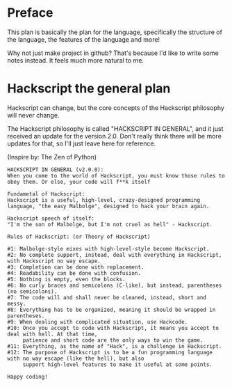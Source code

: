 # Preface

This plan is basically the plan for the language, specifically the structure of the language, the features
of the language and more!

Why not just make project in github? That's because I'd like to write some notes instead. It feels much more
natural to me.

# Hackscript the general plan

Hackscript can change, but the core concepts of the Hackscript philosophy will never change.

The Hackscript philosophy is called "HACKSCRIPT IN GENERAL", and it just received an update for the version 2.0. Don't really think there will be more updates for that, so I'll just leave here for reference.

(Inspire by: The Zen of Python)

```
HACKSCRIPT IN GENERAL (v2.0.0):
When you come to the world of Hackscript, you must know those rules to obey them. Or else, your code will f**k itself

Fundametal of Hackscript:
Hackscript is a useful, high-level, crazy-designed programming language, "the easy Malbolge", designed to hack your brain again.

Hackscript speech of itself:
"I'm the son of Malbolge, but I'm not cruel as hell" - Hackscript.

Rules of Hackscript: (or Theory of Hackscript)

#1: Malbolge-style mixes with high-level-style become Hackscript.
#2: No complete support, instead, deal with everything in Hackscript, with Hackscript no way escape.
#3: Completion can be done with replacement.
#4: Readability can be done with confusion.
#5: Nothing is empty, even the blocks.
#6: No curly braces and semicolons (C-like), but instead, parentheses (no semicolons).
#7: The code will and shall never be cleaned, instead, short and messy.
#8: Everything has to be organized, meaning it should be wrapped in parentheses.
#9: When dealing with complicated situation, use Hackcode.
#10: Once you accept to code with Hackscript, it means you accept to deal with hell. At that time,
     patience and short code are the only ways to win the game.
#11: Everything, as the name of "Hack", is a challenge in Hackscript.
#12: The purpose of Hackscript is to be a fun programming language with no way escape (like the hell), but also
     support high-level features to make it useful at some points.

Happy coding!

```
